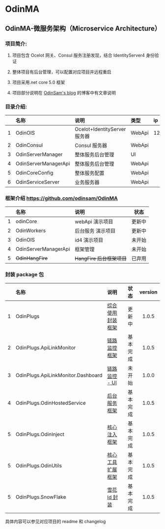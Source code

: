 # OdinMA

## OdinMA-微服务架构（Microservice Architecture）

### 项目简介:

1. 项目包含 Ocelot 网关、Consul 服务注册发现，结合 IdentityServer4 身份验证

2. 整体项目有后台管理，可以配置对应项目并远程重启

3. 项目采用.net core 5.0 框架

4. 项目部分说明在 [OdinSam's blog](https://www.odinsam.com) 的博客中有文章说明

### 目录介绍:

|     | 名称                 | 说明                         | 类型   | ip           | url                     | port  |
| --- | :------------------- | :--------------------------- | :----- | :----------- | :---------------------- | ----- |
| 1   | OdinOIS              | Ocelot+IdentityServer 服务器 | WebApi | 121.42.15.95 | https://ois.odinsam.com | 25050 |
| 2   | OdinConsul           | Consul 服务器                | WebApi |
| 3   | OdinServerManager    | 整体服务后台管理             | UI     |
| 4   | OdinServerManagerApi | 整体服务后台管理             | WebApi |
| 5   | OdinCoreConfig       | 整体服务配置                 | WebApi |
| 6   | OdinServiceServer    | 业务服务器                   | WebApi |

### 框架介绍 https://github.com/odinsam/OdinMA

|     | 名称                 | 说明                      |  状态  |
| :-: | :------------------- | :------------------------ | :----: |
|  1  | odinCore             | webApi 演示项目           | 更新中 |
|  2  | OdinWorkers          | 后台服务 演示项目         | 更新中 |
|  3  | OdinOIS              | id4 演示项目              | 未开始 |
|  4  | OdinServerManagerApi | 框架管理                  | 未开始 |
|  5  | ~~OdinHangFire~~     | ~~HangFire 后台框架项目~~ | 已弃用 |

### 封装 package 包

|     | 名称                               | 说明                                                                           |   状态   | version |
| :-: | :--------------------------------- | :----------------------------------------------------------------------------- | :------: | :-----: |
|  1  | OdinPlugs                          | [综合使用封装框架](https://github.com/odinsam/OdinPlugs)                       |  更新中  |  1.0.5  |
|  2  | OdinPlugs.ApiLinkMonitor           | [链路监控框架](https://github.com/odinsam/OdinPlugs.ApiLinkMonitor)            | 基本完成 |  1.0.5  |
|  3  | OdinPlugs.ApiLinkMonitor.Dashboard | [链路监控 - UI](https://github.com/odinsam/OdinPlugs.ApiLinkMonitor.Dashboard) |  未开始  |  1.0.0  |
|  4  | OdinPlugs.OdinHostedService        | [后台服务框架](https://github.com/odinsam/OdinPlugs.OdinHostedService)         | 基本完成 |  1.0.5  |
|  5  | OdinPlugs.OdinInject               | [核心注入框架](https://github.com/odinsam/OdinPlugs.OdinInject)                | 基本完成 |  1.0.5  |
|  5  | OdinPlugs.OdinUtils                | [核心工具扩展框架](https://github.com/odinsam/OdinPlugs.OdinUtils)             | 基本完成 |  1.0.5  |
|  5  | OdinPlugs.SnowFlake                | [雪花 Id 封装](https://github.com/odinsam/OdinPlugs.SnowFlake)                 | 基本完成 |  1.0.5  |

具体内容可以参见对应项目的 readme 和 changelog

